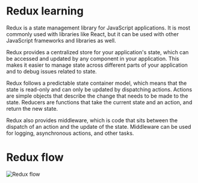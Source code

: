 # Redux learning
Redux is a state management library for JavaScript applications. It is most commonly used with libraries like React, but it can be used with other JavaScript frameworks and libraries as well.

Redux provides a centralized store for your application's state, which can be accessed and updated by any component in your application. This makes it easier to manage state across different parts of your application and to debug issues related to state.

Redux follows a predictable state container model, which means that the state is read-only and can only be updated by dispatching actions. Actions are simple objects that describe the change that needs to be made to the state. Reducers are functions that take the current state and an action, and return the new state.

Redux also provides middleware, which is code that sits between the dispatch of an action and the update of the state. Middleware can be used for logging, asynchronous actions, and other tasks.

# Redux flow    

![Redux flow](./redux-flow.png)                                                                                                                                                                                                 